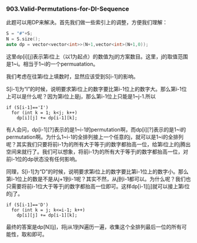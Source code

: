 ### 903.Valid-Permutations-for-DI-Sequence

此题可以用DP来解决。首先我们做一些索引上的调整，方便我们理解：
```cpp
S = "#"+S;
N = S.size();
auto dp = vector<vector<int>>(N+1,vector<int>(N+1,0));
```
这里dp[i][j]表示第i位上（以1为起点）的数值为j的方案数目。这里，j的取值范围是1\~i。相当于1\~i的一个permuatation。

我们考虑在往第i位上填数时，显然应该受到S[i-1]的影响。

S[i-1]为“I”的时候，说明要求第i位上的数字要比第i-1位上的数字大。那么第i-1位上可以是什么呢？因为第i位上是j，那么第i-1位上只能是1~j-1.所以
```
if (S[i-1]=='I')
  for (int k = 1; k<j; k++)
    dp[i][j] += dp[i-1][k];
```
有人会问，dp[i-1][?]表示的是1\~i-1的permutation啊，而dp[i][?]表示的是1\~i的permutation啊。为什么1\~i-1的全排列接上一个任意的j，就可以是1\~i的全排列呢？其实我们只要将前i-1为的所有大于等于j的数字都抬高一位，给第i位上的j腾出空间来就行了。我们可以想象，将前i-1为的所有大于等于j的数字都抬高一位，对前i-1位的dp状态没有任何影响。

同理，S[i-1]为“D”的时候，说明要求第i位上的数字要比第i-1位上的数字小。那么第i-1位上的数是不是从j+1到i-1呢？其实不然，从j到i-1都可以。为什么呢？我们也只需要将前i-1位大于等于j的数字都抬高一位即可。这样dp[i-1][j]就可以接上第i位的j了。
```
if (S[i-1]=='D')
  for (int k = j; k<=i-1; k++)
    dp[i][j] += dp[i-1][k];
```
最终的答案是dp[N][j]，将j从1到N遍历一遍，收集这个全排列最后一位的所有可能性，取和即可。

